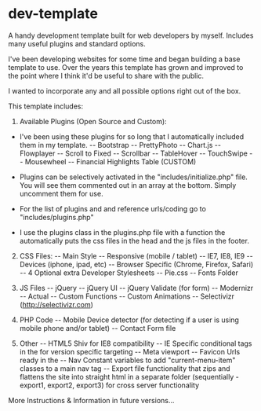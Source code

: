 # dev-template
A handy development template built for web developers by myself. Includes many useful plugins and standard options.

I've been developing websites for some time and began building a base template to use. Over the years 
this template has grown and improved to the point where I think it'd be useful to share with the public.

I wanted to incorporate any and all possible options right out of the box.

This template includes:

1. Available Plugins (Open Source and Custom):
* I've been using these plugins for so long that I automatically included them in my template.
-- Bootstrap
-- PrettyPhoto
-- Chart.js
-- Flowplayer
-- Scroll to Fixed
-- Scrollbar
-- TableHover
-- TouchSwipe
-- Mousewheel
-- Financial Highlights Table (CUSTOM)

* Plugins can be selectively activated in the "includes/initialize.php" file. You will see them commented out 
in an array at the bottom. Simply uncomment them for use. 
* For the list of plugins and and reference urls/coding go to "includes/plugins.php"
* I use the plugins class in the plugins.php file with a function the automatically puts the css files in the head 
and the js files in the footer.

2. CSS Files:
-- Main Style
-- Responsive (mobile / tablet)
-- IE7, IE8, IE9
-- Devices (iphone, ipad, etc)
-- Browser Specific (Chrome, Firefox, Safari)
-- 4 Optional extra Developer Stylesheets
-- Pie.css
-- Fonts Folder

3. JS Files
-- jQuery
-- jQuery UI
-- jQuery Validate (for form)
-- Modernizr
-- Actual
-- Custom Functions
-- Custom Animations
-- Selectivizr (http://selectivizr.com)

4. PHP Code
-- Mobile Device detector (for detecting if a user is using mobile phone and/or tablet)
-- Contact Form file

5. Other
-- HTML5 Shiv for IE8 compatibility
-- IE Specific conditional tags in the <html> for version specific targeting
-- Meta viewport
-- Favicon Urls ready in the <head>
-- Nav Constant variables to add "current-menu-item" classes to a main nav <a> tag
-- Export file functionality that zips and flattens the site into straight html in a separate folder (sequentially - export1, export2, export3) for cross server functionality

More Instructions & Information in future versions...
